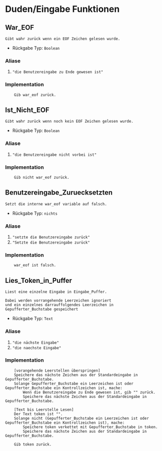 # Duden/Eingabe Funktionen
## War_EOF
```
Gibt wahr zurück wenn ein EOF Zeichen gelesen wurde.
```

* Rückgabe Typ: `Boolean`

### Aliase
1. `"die Benutzereingabe zu Ende gewesen ist"`

### Implementation
```ddp
	Gib war_eof zurück.
```
## Ist_Nicht_EOF
```
Gibt wahr zurück wenn noch kein EOF Zeichen gelesen wurde.
```

* Rückgabe Typ: `Boolean`

### Aliase
1. `"die Benutzereingabe nicht vorbei ist"`

### Implementation
```ddp
	Gib nicht war_eof zurück.
```
## Benutzereingabe_Zuruecksetzten
```
Setzt die interne war_eof variable auf falsch.
```

* Rückgabe Typ: `nichts`

### Aliase
1. `"setzte die Benutzereingabe zurück"`
2. `"Setzte die Benutzereingabe zurück"`

### Implementation
```ddp
	war_eof ist falsch.
```
## Lies_Token_in_Puffer
```
Liest eine einzelne Eingabe in Eingabe_Puffer.

Dabei werden vorrangehende Leerzeichen ignoriert
und ein einzelnes darrauffolgendes Leerzeichen in
Gepufferter_Buchstabe gespeichert
```

* Rückgabe Typ: `Text`

### Aliase
1. `"die nächste Eingabe"`
2. `"die naechste Eingabe"`

### Implementation
```ddp
	[vorangehende Leerstellen überspringen]
	Speichere das nächste Zeichen aus der Standardeingabe in Gepufferter_Buchstabe.
	Solange Gepufferter_Buchstabe ein Leerzeichen ist oder Gepufferter_Buchstabe ein Kontrollzeichen ist, mache:
		Wenn die Benutzereingabe zu Ende gewesen ist, gib "" zurück.
		Speichere das nächste Zeichen aus der Standardeingabe in Gepufferter_Buchstabe.

	[Text bis Leerstelle Lesen]
	Der Text token ist "".
	Solange nicht (Gepufferter_Buchstabe ein Leerzeichen ist oder Gepufferter_Buchstabe ein Kontrollzeichen ist), mache:
		Speichere token verkettet mit Gepufferter_Buchstabe in token.
		Speichere das nächste Zeichen aus der Standardeingabe in Gepufferter_Buchstabe.

	Gib token zurück.
```

